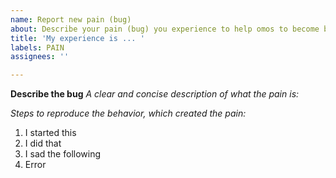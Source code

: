 ```yaml
---
name: Report new pain (bug)
about: Describe your pain (bug) you experience to help omos to become better at improving
title: 'My experience is ... '
labels: PAIN
assignees: ''

---
```


**Describe the bug**
_A clear and concise description of what the pain is:_

_Steps to reproduce the behavior, which created the pain:_
1. I started this
2. I did that
3. I sad the following
4. Error
